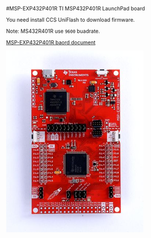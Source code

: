 #MSP-EXP432P401R
TI MSP432P401R LaunchPad board

You need install CCS UniFlash to download firmware.

Note: MS432R401R use `9600` buadrate.

[MSP-EXP432P401R baord document](http://www.ti.com/tool/MSP-EXP432P401R)

![MSP-EXP432P401R](msp-exp432p401r_msp-exp432p401r_frontred.jpg)

